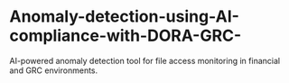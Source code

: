 # Anomaly-detection-using-AI-compliance-with-DORA-GRC-
AI-powered anomaly detection tool for file access monitoring in financial and GRC environments.

